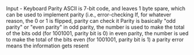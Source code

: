 Input - Keyboard
  Parity
    ASCII is 7-bit code, and leaves 1 byte spare, which can be used to implement parity (i.e., error-checking
    If, for whatever reason, the 0 or 1 is flipped, parity can check it
    Parity is basically "odd parity" or "even parity"
      in odd parity, the number is used to make the total of the bits odd  (for 1001001, parity bit is 0)
      in even parity, the number is ued to make  the total of the bits even (for 1001001, parity bit is 1)
    a parity error means the information gets resent

